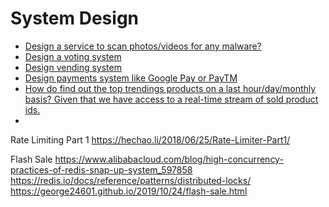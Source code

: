 # System Design

- [Design a service to scan photos/videos for any malware?](https://careercup.com/question?id=5091933672701952)
- [Design a voting system](https://careercup.com/question?id=5630501784649728)
- [Design vending system](https://careercup.com/question?id=5768722967429120)
- [Design payments system like Google Pay or PayTM](https://careercup.com/page?pid=system-design-interview-questions)
- [How do find out the top trendings products on a last hour/day/monthly basis? Given that we have access to a real-time stream of sold product ids.](https://careercup.com/question?id=5386246879707136)
- 


Rate Limiting Part 1
https://hechao.li/2018/06/25/Rate-Limiter-Part1/

Flash Sale
https://www.alibabacloud.com/blog/high-concurrency-practices-of-redis-snap-up-system_597858
https://redis.io/docs/reference/patterns/distributed-locks/
https://george24601.github.io/2019/10/24/flash-sale.html